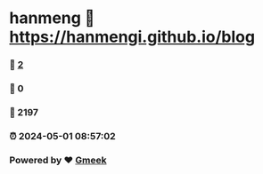 # hanmeng :link: https://hanmengi.github.io/blog 
### :page_facing_up: [2](https://hanmengi.github.io/blog/tag.html) 
### :speech_balloon: 0 
### :hibiscus: 2197 
### :alarm_clock: 2024-05-01 08:57:02 
### Powered by :heart: [Gmeek](https://github.com/Meekdai/Gmeek)
